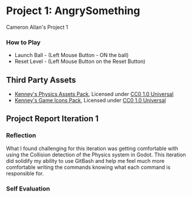 # Project 1: AngrySomething
Cameron Allan's Project 1

### How to Play
- Launch Ball - (Left Mouse Button - ON the ball)
- Reset Level - (Left Mouse Button on the Reset Button)

## Third Party Assets
- [Kenney's Physics Assets Pack](https://www.kenney.nl/assets/physics-assets), Licensed under [CC0 1.0 Universal](https://creativecommons.org/publicdomain/zero/1.0/)
- [Kenney's Game Icons Pack](https://www.kenney.nl/assets/game-icons), Licensed under [CC0 1.0 Universal](https://creativecommons.org/publicdomain/zero/1.0/)

## Project Report Iteration 1

### Reflection
What I found challenging for this iteration was getting comfortable with using the Collision detection of the Physics system in Godot.
This iteration did solidify my ability to use GitBash and help me feel much more comfortable writing the commands knowing what each command is responsible for.

### Self Evaluation